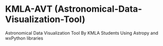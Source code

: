 # KMLA-AVT (Astronomical-Data-Visualization-Tool)
Astronomical Data Visualization Tool By KMLA Students
Using Astropy and wxPython libraries
